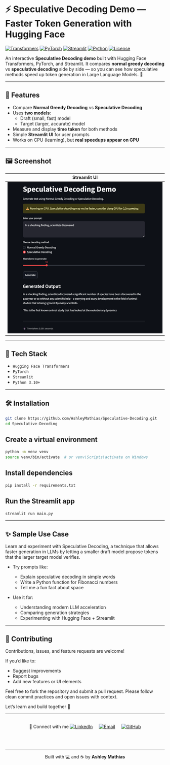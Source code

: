 # ⚡ Speculative Decoding Demo — Faster Token Generation with Hugging Face

[![Transformers](https://img.shields.io/badge/HuggingFace-Transformers-yellow.svg?logo=huggingface&logoColor=white)](https://huggingface.co/transformers)
[![PyTorch](https://img.shields.io/badge/PyTorch-2.0%2B-red.svg?logo=pytorch&logoColor=white)](https://pytorch.org/)
[![Streamlit](https://img.shields.io/badge/Streamlit-UI%20Demo-ff4b4b.svg?logo=streamlit&logoColor=white)](https://streamlit.io)
[![Python](https://img.shields.io/badge/Python-3.10%2B-blue.svg?logo=python&logoColor=white)](https://www.python.org)
[![License](https://img.shields.io/github/license/AshleyMathias/Speculative-Decoding)](LICENSE)

An interactive **Speculative Decoding demo** built with Hugging Face Transformers, PyTorch, and Streamlit. It compares **normal greedy decoding** vs **speculative decoding** side by side — so you can see how speculative methods speed up token generation in Large Language Models. 🚀

---

## 🚀 Features

- Compare **Normal Greedy Decoding** vs **Speculative Decoding**
- Uses **two models**:  
  - Draft (small, fast) model  
  - Target (larger, accurate) model
- Measure and display **time taken** for both methods
- Simple **Streamlit UI** for user prompts
- Works on CPU (learning), but **real speedups appear on GPU**

---

## 🖼️ Screenshot

| Streamlit UI |
|--------------|
| ![Streamlit Screenshot](Screenshot.png) |

---

## 🧱 Tech Stack

- `Hugging Face Transformers`
- `PyTorch`
- `Streamlit`
- `Python 3.10+`

---

## 🛠️ Installation

```bash
git clone https://github.com/AshleyMathias/Speculative-Decoding.git
cd Speculative-Decoding
```

## Create a virtual environment

```bash
python -m venv venv
source venv/bin/activate  # or venv\Scripts\activate on Windows
```

## Install dependencies

```bash
pip install -r requirements.txt
```

## Run the Streamlit app

```bash
streamlit run main.py
```

---

## ✨ Sample Use Case
Learn and experiment with Speculative Decoding, a technique that allows faster generation in LLMs by letting a smaller draft model propose tokens that the larger target model verifies.

- Try prompts like:
  - Explain speculative decoding in simple words
  - Write a Python function for Fibonacci numbers
  - Tell me a fun fact about space

- Use it for:
  - Understanding modern LLM acceleration
  - Comparing generation strategies
  - Experimenting with Hugging Face + Streamlit


---

## 🤝 Contributing
Contributions, issues, and feature requests are welcome!

If you’d like to:

  - Suggest improvements
  - Report bugs
  - Add new features or UI elements

Feel free to fork the repository and submit a pull request.
Please follow clean commit practices and open issues with context.

Let’s learn and build together 🚀


---

<div align="center">

<br/>
🔗 Connect with me
<a href="https://www.linkedin.com/in/ashleymathias10" target="_blank"><img src="https://img.shields.io/badge/LinkedIn-Ashley%20Mathias-blue?style=flat&logo=linkedin&logoColor=white" alt="LinkedIn"></a>
   
<a href="mailto:ashleymathias100@gmail.com"><img src="https://img.shields.io/badge/Email-Contact%20Me-ff69b4?style=flat&logo=gmail&logoColor=white" alt="Email"></a>
   
<a href="https://github.com/AshleyMathias"><img src="https://img.shields.io/badge/GitHub-@AshleyMathias-181717?style=flat&logo=github&logoColor=white" alt="GitHub"></a>

<br/><br/>

---

<p align="center">
  Built with 💻 and ☕ by <strong>Ashley Mathias</strong>
</p>


</div> 

